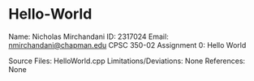 # Hello-World

Name: Nicholas Mirchandani
ID: 2317024
Email: nmirchandani@chapman.edu
CPSC 350-02
Assignment 0: Hello World

Source Files: HelloWorld.cpp
Limitations/Deviations: None
References: None
